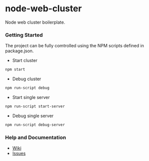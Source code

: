 node-web-cluster
================

Node web cluster boilerplate.

### Getting Started

The project can be fully comtrolled using the NPM scripts defined in package.json.

* Start cluster
```sh
npm start
```

* Debug cluster
```sh
npm run-script debug
```

* Start single server
```sh
npm run-script start-server
```

* Debug single server
```sh
npm run-script debug-server
```

### Help and Documentation

* [Wiki](https://github.com/luiseduardobrito/node-web-cluster/wiki)
* [Issues](https://github.com/luiseduardobrito/node-web-cluster/issues)
